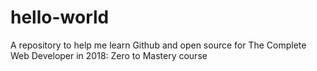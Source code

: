 # hello-world
A repository to help me learn Github and open source for The Complete Web Developer in 2018: Zero to Mastery course
